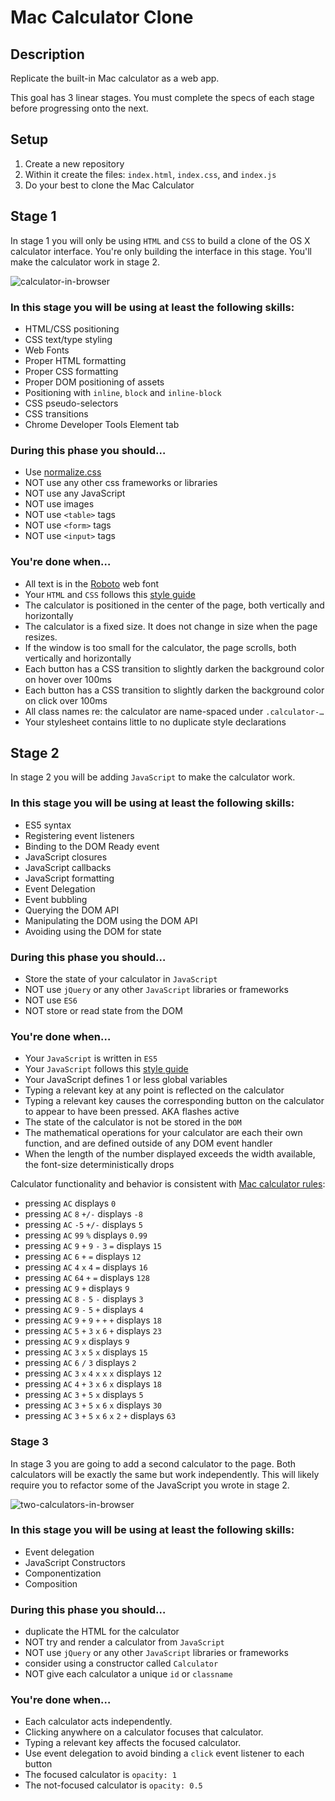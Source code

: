 # Mac Calculator Clone


## Description

Replicate the built-in Mac calculator as a web app.

This goal has 3 linear stages. You must complete the specs of each stage before
progressing onto the next.

## Setup

1. Create a new repository
0. Within it create the files: `index.html`, `index.css`, and `index.js`
0. Do your best to clone the Mac Calculator


## Stage 1

In stage 1 you will only be using `HTML` and `CSS` to build a clone of the OS X
calculator interface. You're only building the interface in this stage. You'll
make the calculator work in stage 2.

![calculator-in-browser](https://cloud.githubusercontent.com/assets/8385/22572099/6786dd74-e957-11e6-9340-278e63aa3809.png)

### In this stage you will be using at least the following skills:

- HTML/CSS positioning
- CSS text/type styling
- Web Fonts
- Proper HTML formatting
- Proper CSS formatting
- Proper DOM positioning of assets
- Positioning with `inline`, `block` and `inline-block`
- CSS pseudo-selectors
- CSS transitions
- Chrome Developer Tools Element tab

### During this phase you should…

- Use [normalize.css](https://necolas.github.io/normalize.css/)
- NOT use any other css frameworks or libraries
- NOT use any JavaScript
- NOT use images
- NOT use `<table>` tags
- NOT use `<form>` tags
- NOT use `<input>` tags

### You're done when…

- All text is in the [Roboto](https://fonts.google.com/specimen/Roboto) web font
- Your `HTML` and `CSS` follows this [style guide](https://google.github.io/styleguide/htmlcssguide.html)
- The calculator is positioned in the center of the page, both vertically and horizontally
- The calculator is a fixed size. It does not change in size when the page resizes.
- If the window is too small for the calculator, the page scrolls, both vertically and horizontally
- Each button has a CSS transition to slightly darken the background color on hover over 100ms
- Each button has a CSS transition to slightly darken the background color on click over 100ms
- All class names re: the calculator are name-spaced under `.calculator-…`
- Your stylesheet contains little to no duplicate style declarations

## Stage 2

In stage 2 you will be adding `JavaScript` to make the calculator work.

### In this stage you will be using at least the following skills:

- ES5 syntax
- Registering event listeners
- Binding to the DOM Ready event
- JavaScript closures
- JavaScript callbacks
- JavaScript formatting
- Event Delegation
- Event bubbling
- Querying the DOM API
- Manipulating the DOM using the DOM API
- Avoiding using the DOM for state

### During this phase you should…

- Store the state of your calculator in `JavaScript`
- NOT use `jQuery` or any other `JavaScript` libraries or frameworks
- NOT use `ES6`
- NOT store or read state from the DOM

### You're done when…

- Your `JavaScript` is written in `ES5`
- Your `JavaScript` follows this [style guide](https://google.github.io/styleguide/jsguide.html)
- Your JavaScript defines 1 or less global variables
- Typing a relevant key at any point is reflected on the calculator
- Typing a relevant key causes the corresponding button on the calculator to appear to have been pressed. AKA flashes active
- The state of the calculator is not be stored in the `DOM`
- The mathematical operations for your calculator are each their own function, and are defined outside of any DOM event handler
- When the length of the number displayed exceeds the width available, the font-size deterministically drops

Calculator functionality and behavior is consistent with [Mac calculator rules](#calculator-rules-and-examples):

- pressing `AC` displays `0`
- pressing `AC` `8` `+/-` displays `-8`
- pressing `AC` `-5` `+/-` displays `5`
- pressing `AC` `99` `%` displays `0.99`
- pressing `AC` `9` `+` `9` `-` `3` `=` displays `15`
- pressing `AC` `6` `+` `=` displays `12`
- pressing `AC` `4` `x` `4` `=` displays `16`
- pressing `AC` `64` `+` `=` displays `128`
- pressing `AC` `9` `+` displays `9`
- pressing `AC` `8` `-` `5` `-` displays `3`
- pressing `AC` `9` `-` `5` `+` displays `4`
- pressing `AC` `9` `+` `9` `+` `+` `+` displays `18`
- pressing `AC` `5` `+` `3` `x` `6` `+` displays `23`
- pressing `AC` `9` `x` displays `9`
- pressing `AC` `3` `x` `5` `x` displays `15`
- pressing `AC` `6` `/` `3` displays `2`
- pressing `AC` `3` `x` `4` `x` `x` `x` displays `12`
- pressing `AC` `4` `+` `3` `x` `6` `x` displays `18`
- pressing `AC` `3` `+` `5` `x` displays `5`
- pressing `AC` `3` `+` `5` `x` `6` `x` displays `30`
- pressing `AC` `3` `+` `5` `x` `6` `x` `2` `+` displays `63`

### Stage 3

In stage 3 you are going to add a second calculator to the page. Both calculators will be exactly the same but work independently. This will likely require you to refactor some of the JavaScript you wrote in stage 2.

![two-calculators-in-browser](https://cloud.githubusercontent.com/assets/8385/22572109/72df42ba-e957-11e6-8c9e-c9efd39045c1.png)

### In this stage you will be using at least the following skills:

- Event delegation
- JavaScript Constructors
- Componentization
- Composition

### During this phase you should…

- duplicate the HTML for the calculator
- NOT try and render a calculator from `JavaScript`
- NOT use `jQuery` or any other `JavaScript` libraries or frameworks
- consider using a constructor called `Calculator`
- NOT give each calculator a unique `id` or `classname`

### You're done when…

- Each calculator acts independently.
- Clicking anywhere on a calculator focuses that calculator.
- Typing a relevant key affects the focused calculator.
- Use event delegation to avoid binding a `click` event listener to each button
- The focused calculator is `opacity: 1`
- The not-focused calculator is `opacity: 0.5`
